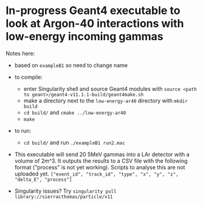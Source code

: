 # In-progress Geant4 executable to look at Argon-40 interactions with low-energy incoming gammas


Notes here:
- based on `exampleB1` so need to change name
- to compile:
    - enter Singularity shell and source Geant4 modules with `source <path to geant>/geant4-v11.1.1-build/geant4make.sh`
    - make a directory next to the `low-energy-ar40` directory with `mkdir build`
    - `cd build/` and `cmake ../low-energy-ar40`
    - `make`

- to run:
    - `cd build/` and run `./exampleB1 run2.mac`

- This executable will send 20 5MeV gammas into a LAr detector with a volume of 2m^3. It outputs the results to a CSV file with the following format ("process" is not yet working). Scripts to analyse this are not uploaded yet. 
`["event_id", "track_id", "type", "x", "y", "z", "delta_E", "process"]`


- Singularity issues? Try `singularity pull library://sierracthomas/particle/v11` 